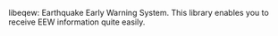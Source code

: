 libeqew: Earthquake Early Warning System.
 This library enables you to receive EEW information quite easily.
